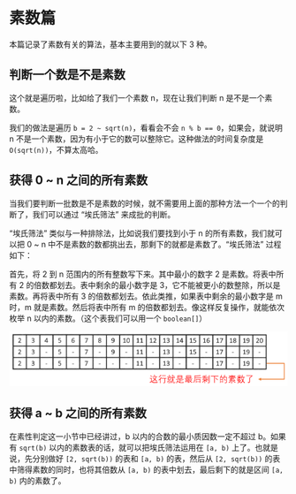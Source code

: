 # 素数篇

本篇记录了素数有关的算法，基本主要用到的就以下 3 种。



## 判断一个数是不是素数

这个就是遍历啦，比如给了我们一个素数 n，现在让我们判断 n 是不是一个素数。

我们的做法是遍历  `b = 2 ~ sqrt(n)`，看看会不会 `n % b == 0`，如果会，就说明 n 不是一个素数，因为有小于它的数可以整除它。这种做法的时间复杂度是 `O(sqrt(n))`，不算太高哈。



## 获得 0 ~ n 之间的所有素数

当我们要判断一批数是不是素数的时候，就不需要用上面的那种方法一个一个的判断了，我们可以通过 “埃氏筛法” 来成批的判断。

“埃氏筛法” 类似与一种排除法，比如说我们要找到小于 n 的所有素数，我们就可以把 0 ~ n 中不是素数的数都挑出去，那剩下的就都是素数了。“埃氏筛法” 过程如下：

首先，将 2 到 n 范围内的所有整数写下来。其中最小的数字 2 是素数。将表中所有 2 的倍数都划去。表中剩余的最小数字是 3，它不能被更小的数整除，所以是素数。再将表中所有 3 的倍数都划去。依此类推，如果表中剩余的最小数字是 m 时，m 就是素数。然后将表中所有 m 的倍数都划去。像这样反复操作，就能依次枚举 n 以内的素数。（这个表我们可以用一个 `boolean[]`）

![19-素数篇-埃氏筛法.png](./pic/19-素数篇-埃氏筛法.png)



## 获得 a ~ b 之间的所有素数

在素性判定这一小节中已经讲过，b 以内的合数的最小质因数一定不超过 b。如果有 `sqrt(b)` 以内的素数表的话，就可以把埃氏筛法运用在 `[a, b)` 上了。也就是说，先分别做好 `[2, sqrt(b))` 的表和 `[a, b)` 的表，然后从 `[2, sqrt(b))` 的表中筛得素数的同时，也将其倍数从 `[a, b)` 的表中划去，最后剩下的就是区间 `[a, b)` 内的素数了。

